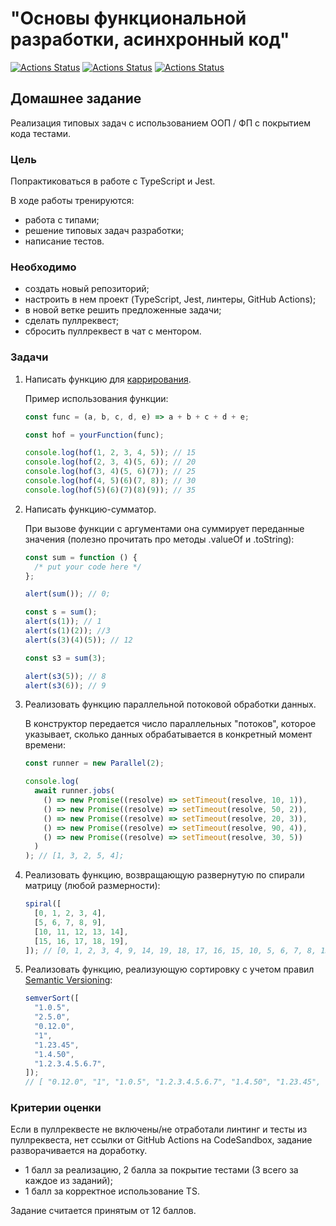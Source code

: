 # "Основы функциональной разработки, асинхронный код"

[![Actions Status](https://github.com/alexey-sidorov-dev/otus-typescript-functional-programming/workflows/PR%20Sanity%20Check/badge.svg)](https://github.com/alexey-sidorov-dev/otus-typescript-functional-programming/actions)
[![Actions Status](https://github.com/alexey-sidorov-dev/otus-typescript-functional-programming/workflows/Coverage/badge.svg)](https://github.com/alexey-sidorov-dev/otus-typescript-functional-programming/actions)
[![Actions Status](https://github.com/alexey-sidorov-dev/otus-typescript-functional-programming/workflows/Add%20CodeSandbox%20link/badge.svg)](https://github.com/alexey-sidorov-dev/otus-typescript-functional-programming/actions)

## Домашнее задание

Реализация типовых задач с использованием OOП / ФП с покрытием кода тестами.

### Цель

Попрактиковаться в работе с TypeScript и Jest.

В ходе работы тренируются:

- работа с типами;
- решение типовых задач разработки;
- написание тестов.

### Необходимо

- создать новый репозиторий;
- настроить в нем проект (TypeScript, Jest, линтеры, GitHub Actions);
- в новой ветке решить предложенные задачи;
- сделать пуллреквест;
- сбросить пуллреквест в чат с ментором.

### Задачи

1. Написать функцию для [каррирования](https://ru.wikipedia.org/wiki/%D0%9A%D0%B0%D1%80%D1%80%D0%B8%D1%80%D0%BE%D0%B2%D0%B0%D0%BD%D0%B8%D0%B5).

   Пример использования функции:

   ```javascript
   const func = (a, b, c, d, e) => a + b + c + d + e;

   const hof = yourFunction(func);

   console.log(hof(1, 2, 3, 4, 5)); // 15
   console.log(hof(2, 3, 4)(5, 6)); // 20
   console.log(hof(3, 4)(5, 6)(7)); // 25
   console.log(hof(4, 5)(6)(7, 8)); // 30
   console.log(hof(5)(6)(7)(8)(9)); // 35
   ```

2. Написать функцию-сумматор.

   При вызове функции с аргументами она суммирует переданные значения (полезно прочитать про методы .valueOf и .toString):

   ```javascript
   const sum = function () {
     /* put your code here */
   };

   alert(sum()); // 0;

   const s = sum();
   alert(s(1)); // 1
   alert(s(1)(2)); //3
   alert(s(3)(4)(5)); // 12

   const s3 = sum(3);

   alert(s3(5)); // 8
   alert(s3(6)); // 9
   ```

3. Реализовать функцию параллельной потоковой обработки данных.

   В конструктор передается число параллельных "потоков", которое указывает, сколько данных обрабатывается в конкретный момент времени:

   ```javascript
   const runner = new Parallel(2);

   console.log(
     await runner.jobs(
       () => new Promise((resolve) => setTimeout(resolve, 10, 1)),
       () => new Promise((resolve) => setTimeout(resolve, 50, 2)),
       () => new Promise((resolve) => setTimeout(resolve, 20, 3)),
       () => new Promise((resolve) => setTimeout(resolve, 90, 4)),
       () => new Promise((resolve) => setTimeout(resolve, 30, 5))
     )
   ); // [1, 3, 2, 5, 4];
   ```

4. Реализовать функцию, возвращающую развернутую по спирали матрицу (любой размерности):

   ```javascript
   spiral([
     [0, 1, 2, 3, 4],
     [5, 6, 7, 8, 9],
     [10, 11, 12, 13, 14],
     [15, 16, 17, 18, 19],
   ]); // [0, 1, 2, 3, 4, 9, 14, 19, 18, 17, 16, 15, 10, 5, 6, 7, 8, 13, 12, 11]
   ```

5. Реализовать функцию, реализующую сортировку с учетом правил [Semantic Versioning](https://semver.org/lang/ru/):

   ```javascript
   semverSort([
     "1.0.5",
     "2.5.0",
     "0.12.0",
     "1",
     "1.23.45",
     "1.4.50",
     "1.2.3.4.5.6.7",
   ]);
   // [ "0.12.0", "1", "1.0.5", "1.2.3.4.5.6.7", "1.4.50", "1.23.45", "2.5.0" ]
   ```

### Критерии оценки

Если в пуллреквесте не включены/не отработали линтинг и тесты из пуллреквеста, нет ссылки от GitHub Actions на CodeSandbox, задание разворачивается на доработку.

- 1 балл за реализацию, 2 балла за покрытие тестами (3 всего за каждое из заданий);
- 1 балл за корректное использование TS.

Задание считается принятым от 12 баллов.
